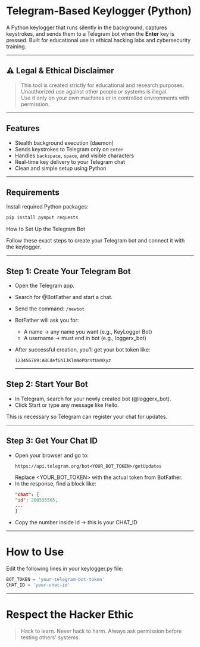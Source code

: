 # Telegram-Based Keylogger (Python)

A Python keylogger that runs silently in the background, captures keystrokes, and sends them to a Telegram bot when the **Enter** key is pressed. Built for educational use in ethical hacking labs and cybersecurity training.

---

## ⚠️ Legal & Ethical Disclaimer

> This tool is created strictly for educational and research purposes.  
> Unauthorized use against other people or systems is illegal.  
> Use it only on your own machines or in controlled environments with permission.

---

## Features

- Stealth background execution (daemon)
- Sends keystrokes to Telegram only on `Enter`
- Handles `backspace`, `space`, and visible characters
- Real-time key delivery to your Telegram chat
- Clean and simple setup using Python

---

## Requirements

Install required Python packages:

```bash
pip install pynput requests
```

How to Set Up the Telegram Bot

Follow these exact steps to create your Telegram bot and connect it with the keylogger.

---

## Step 1: Create Your Telegram Bot

- Open the Telegram app.
- Search for @BotFather and start a chat.
- Send the command:
  ```/newbot```
- BotFather will ask you for:
    - A name → any name you want (e.g., KeyLogger Bot)
    - A username → must end in bot (e.g., loggerx_bot)
- After successful creation, you’ll get your bot token like:
  ```
  123456789:ABCdefGhIJKlmNoPQrstUvWXyz
  ```

  ---

## Step 2: Start Your Bot

- In Telegram, search for your newly created bot (@loggerx_bot).
- Click Start or type any message like Hello.

This is necessary so Telegram can register your chat for updates.

---

##  Step 3: Get Your Chat ID

- Open your browser and go to:
  ```
  https://api.telegram.org/bot<YOUR_BOT_TOKEN>/getUpdates
  ```
  Replace <YOUR_BOT_TOKEN> with the actual token from BotFather.
- In the response, find a block like:
  ```json
  "chat": {
  "id": 200535565,
  ...
  }
  ```
-  Copy the number inside id → this is your CHAT_ID

---

# How to Use

Edit the following lines in your keylogger.py file:

```python
BOT_TOKEN = 'your-telegram-bot-token'
CHAT_ID = 'your-chat-id'
```

---

# Respect the Hacker Ethic
> Hack to learn.
> Never hack to harm.
> Always ask permission before testing others' systems.

  
